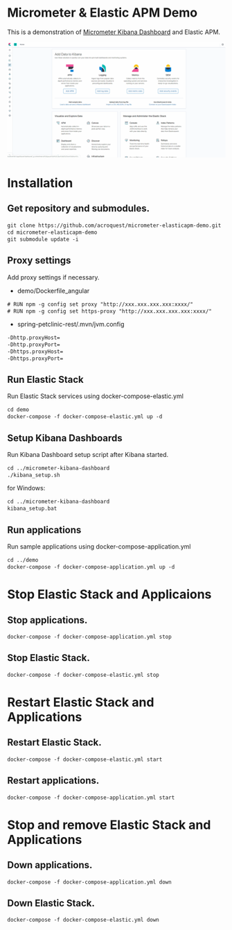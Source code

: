 # Micrometer & Elastic APM Demo
This is a demonstration of [Micrometer Kibana Dashboard](https://github.com/acroquest/micrometer-kibana-dashboard) and Elastic APM.

![Demo](https://github.com/acroquest/micrometer-elasticapm-demo/blob/media/Demo.gif)

# Installation

## Get repository and submodules.
```
git clone https://github.com/acroquest/micrometer-elasticapm-demo.git
cd micrometer-elasticapm-demo
git submodule update -i
```

## Proxy settings
Add proxy settings if necessary.
- demo/Dockerfile_angular
 ```
# RUN npm -g config set proxy "http://xxx.xxx.xxx.xxx:xxxx/"
# RUN npm -g config set https-proxy "http://xxx.xxx.xxx.xxx:xxxx/"
```
- spring-petclinic-rest/.mvn/jvm.config
```
-Dhttp.proxyHost=
-Dhttp.proxyPort=
-Dhttps.proxyHost=
-Dhttps.proxyPort=
```

## Run Elastic Stack
Run Elastic Stack services using docker-compose-elastic.yml
```
cd demo
docker-compose -f docker-compose-elastic.yml up -d
```

## Setup Kibana Dashboards
Run Kibana Dashboard setup script after Kibana started.
```
cd ../micrometer-kibana-dashboard
./kibana_setup.sh
```
for Windows:
```
cd ../micrometer-kibana-dashboard
kibana_setup.bat
```

## Run applications
Run sample applications using docker-compose-application.yml
```
cd ../demo
docker-compose -f docker-compose-application.yml up -d
```

# Stop Elastic Stack and Applicaions

## Stop applications.
```
docker-compose -f docker-compose-application.yml stop
```

## Stop Elastic Stack.
```
docker-compose -f docker-compose-elastic.yml stop
```

# Restart Elastic Stack and Applications

## Restart Elastic Stack.
```
docker-compose -f docker-compose-elastic.yml start
```

## Restart applications.
```
docker-compose -f docker-compose-application.yml start
```

# Stop and remove Elastic Stack and Applications

## Down applications.
```
docker-compose -f docker-compose-application.yml down
```

## Down Elastic Stack.
```
docker-compose -f docker-compose-elastic.yml down
```
